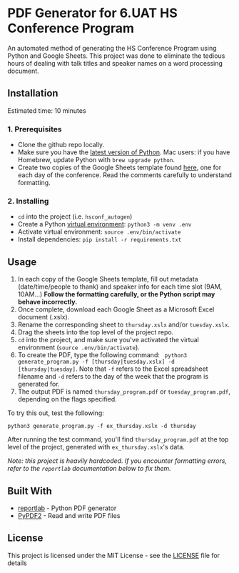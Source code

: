 # PDF Generator for 6.UAT HS Conference Program 

An automated method of generating the HS Conference Program using Python and Google Sheets. This project was done to eliminate the tedious hours of dealing with talk titles and speaker names on a word processing document.

## Installation

Estimated time: 10 minutes

### 1. Prerequisites

* Clone the github repo locally.
* Make sure you have the [latest version of Python](https://www.python.org/downloads/). Mac users: if you have Homebrew, update Python with `brew upgrade python`. 
* Create two copies of the Google Sheets template found [here](https://docs.google.com/spreadsheets/d/1XtiDBfBQkag50ElFf2gfqRIplAG7KiSMRdzKl497PDI/edit#gid=933616727), one for each day of the conference. Read the comments carefully to understand formatting.

### 2. Installing

* `cd` into the project (i.e. `hsconf_autogen`)
* Create a Python [virtual environment](https://docs.python.org/3/tutorial/venv.html): `python3 -m venv .env`
* Activate virtual environment: `source .env/bin/activate`
* Install dependencies: `pip install -r requirements.txt`

## Usage

1. In each copy of the Google Sheets template, fill out metadata (date/time/people to thank) and speaker info for each time slot (9AM, 10AM...) **Follow the formatting carefully, or the Python script may behave incorrectly.**
2. Once complete, download each Google Sheet as a Microsoft Excel document (.xslx). 
3. Rename the corresponding sheet to `thursday.xslx` and/or `tuesday.xslx`.
4. Drag the sheets into the top level of the project repo.
5. `cd` into the project, and make sure you've activated the virtual environment (`source .env/bin/activate`).
6. To create the PDF, type the following command: `
python3 generate_program.py -f [thursday|tuesday.xslx] -d [thursday|tuesday]`. Note that `-f` refers to the Excel spreadsheet filename and `-d` refers to the day of the week that the program is generated for. 
7. The output PDF is named `thursday_program.pdf` or `tuesday_program.pdf`, depending on the flags specified.

To try this out, test the following:

```
python3 generate_program.py -f ex_thursday.xslx -d thursday
```

After running the test command, you'll find `thursday_program.pdf` at the top level of the project, generated with `ex_thursday.xslx`'s data.



*Note: this project is heavily hardcoded. If you encounter formatting errors, refer to the `reportlab` documentation below to fix them.*


## Built With

* [reportlab](https://www.reportlab.com/dev/docs/) - Python PDF generator
* [PyPDF2](https://pythonhosted.org/PyPDF2/) - Read and write PDF files


## License

This project is licensed under the MIT License - see the [LICENSE](LICENSE) file for details

